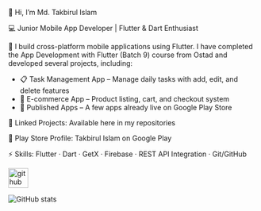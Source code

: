 👋 Hi, I’m Md. Takbirul Islam

💻 Junior Mobile App Developer | Flutter & Dart Enthusiast

🚀 I build cross-platform mobile applications using Flutter.
I have completed the App Development with Flutter (Batch 9) course from Ostad and developed several projects,
including:
  * 📋 Task Management App – Manage daily tasks with add, edit, and delete features
  * 🛒 E-commerce App – Product listing, cart, and checkout system
  * 📱 Published Apps – A few apps already live on Google Play Store


🔗 Linked Projects: Available here in my repositories

🔗 Play Store Profile: Takbirul Islam on Google Play

⚡ Skills: Flutter · Dart · GetX · Firebase · REST API Integration · Git/GitHub

[<img src='https://cdn.jsdelivr.net/npm/simple-icons@3.0.1/icons/github.svg' alt='github' height='40'>](https://github.com/Takbirulislam420)  

![GitHub stats](https://github-readme-stats.vercel.app/api?username=Takbirulislam420&show_icons=true)  

